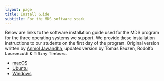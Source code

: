 ```yaml
---
layout: page
title: Install Guide
subtitle: For the MDS software stack
---
```


Below are links to the software installation guide used for the MDS program for the three operating systems we support. We provide these installation instructions to our students on the first day of the program. Original version written by [Anmol Jawandha](https://github.com/Anmol6), updated version by Tomas Beuzen, Rodolfo Lourenzutti & Tiffany Timbers.

- [macOS](install_ds_stack_mac.md)
- [Ubuntu](install_ds_stack_ubuntu.md)
- [Windows](install_ds_stack_windows.md)
